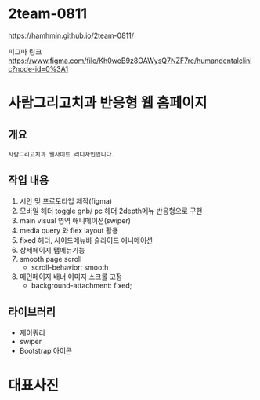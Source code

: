 ﻿# 2team-0811

https://hamhmin.github.io/2team-0811/

피그마 링크
https://www.figma.com/file/Kh0weB9z8OAWysQ7NZF7re/humandentalclinic?node-id=0%3A1
# 사람그리고치과 반응형 웹 홈페이지

## 개요
    사람그리고치과 웹사이트 리디자인입니다.

## 작업 내용
1. 시안 및 프로토타입 제작(figma)
2. 모바일 헤더 toggle gnb/ pc 헤더 2depth메뉴 반응형으로 구현
3. main visual 영역 애니메이션(swiper)
4. media query 와 flex layout 활용
5. fixed 헤더, 사이드메뉴바 슬라이드 애니메이션
6. 상세페이지 탭메뉴기능
7. smooth page scroll
    - scroll-behavior: smooth
8.  메인페이지 배너 이미지 스크롤 고정
    - background-attachment: fixed;

## 라이브러리
- 제이쿼리
- swiper
- Bootstrap 아이콘

# 대표사진
